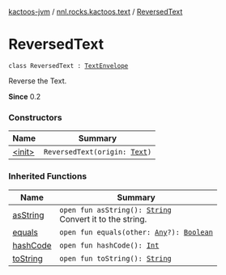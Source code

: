 [kactoos-jvm](../../index.md) / [nnl.rocks.kactoos.text](../index.md) / [ReversedText](./index.md)

# ReversedText

`class ReversedText : `[`TextEnvelope`](../-text-envelope/index.md)

Reverse the Text.

**Since**
0.2

### Constructors

| Name | Summary |
|---|---|
| [&lt;init&gt;](-init-.md) | `ReversedText(origin: `[`Text`](../../nnl.rocks.kactoos/-text/index.md)`)` |

### Inherited Functions

| Name | Summary |
|---|---|
| [asString](../-text-envelope/as-string.md) | `open fun asString(): `[`String`](https://kotlinlang.org/api/latest/jvm/stdlib/kotlin/-string/index.html)<br>Convert it to the string. |
| [equals](../-text-envelope/equals.md) | `open fun equals(other: `[`Any`](https://kotlinlang.org/api/latest/jvm/stdlib/kotlin/-any/index.html)`?): `[`Boolean`](https://kotlinlang.org/api/latest/jvm/stdlib/kotlin/-boolean/index.html) |
| [hashCode](../-text-envelope/hash-code.md) | `open fun hashCode(): `[`Int`](https://kotlinlang.org/api/latest/jvm/stdlib/kotlin/-int/index.html) |
| [toString](../-text-envelope/to-string.md) | `open fun toString(): `[`String`](https://kotlinlang.org/api/latest/jvm/stdlib/kotlin/-string/index.html) |
